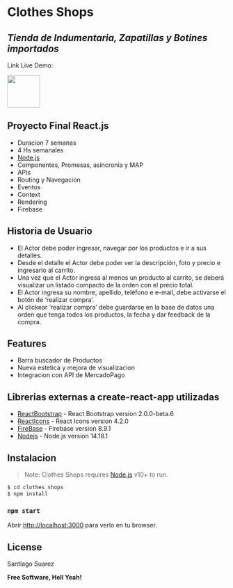 # Clothes Shops

## _Tienda de Indumentaria, Zapatillas y Botines importados_

Link Live Demo:

<a href="https://cocky-newton-ccb4fc.netlify.app"> <img src="https://cdn-icons.flaticon.com/png/512/4000/premium/4000742.png?token=exp=1635203407~hmac=1ea82bf66657695dba016632389ad615" width="75"> </a>

## Proyecto Final React.js

- Duracion 7 semanas
- 4 Hs semanales
- <a href="https://nodejs.org/es/"> Node.js </a>
- Componentes, Promesas, asincronia y MAP
- APIs
- Routing y Navegacion
- Eventos
- Context
- Rendering
- Firebase

## Historia de Usuario

- El Actor debe poder ingresar, navegar por los productos e ir a sus detalles.
- Desde el detalle el Actor debe poder ver la descripción, foto y precio e ingresarlo al carrito.
- Una vez que el Actor ingresa al menos un producto al carrito, se deberá visualizar un listado compacto de la orden con el precio total.
- El Actor ingresa su nombre, apellido, teléfono e e-mail, debe activarse el botón de ‘realizar compra’.
- Al clickear ‘realizar compra’ debe guardarse en la base de datos una orden que tenga todos los productos, la fecha y dar feedback de la compra.

## Features

- Barra buscador de Productos
- Nueva estetica y mejora de visualizacion
- Integracion con API de MercadoPago

## Librerias externas a create-react-app utilizadas

- [ReactBootstrap] - React Bootstrap version 2.0.0-beta.6
- [ReactIcons] - React Icons version 4.2.0
- [FireBase] - Firebase version 8.9.1
- [Nodejs] - Node.js version 14.18.1

[reacticons]: https://react-icons.github.io/react-icons/icons?name=ai
[reactbootstrap]: https://react-bootstrap.github.io/
[firebase]: https://firebase.google.com/?hl=es-419&gclid=CjwKCAjwq9mLBhB2EiwAuYdMtZI2IsyBl252oJEzKpKDVPkPKdywwyLsmWtxoXvBIrRXn65bM-HPChoC-9IQAvD_BwE&gclsrc=aw.ds
[nodejs]: https://nodejs.org/es/

## Instalacion

> Note: Clothes Shops requires [Node.js](https://nodejs.org/) v10+ to run.

```sh
$ cd clothes shops
$ npm install
```

### `npm start`

Abrir [http://localhost:3000](http://localhost:3000) para verlo en tu browser.

## License

Santiago Suarez

**Free Software, Hell Yeah!**
